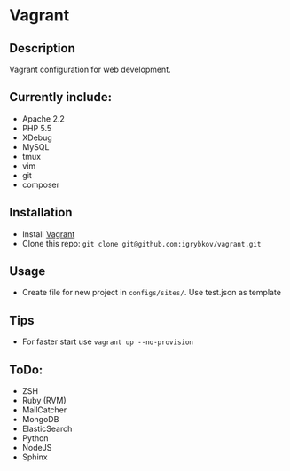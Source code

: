# Vagrant
## Description
Vagrant configuration for web development.

## Currently include:
* Apache 2.2
* PHP 5.5
* XDebug
* MySQL
* tmux
* vim
* git
* composer

## Installation
* Install [Vagrant](http://www.vagrantup.com/)
* Clone this repo:
    ````git clone git@github.com:igrybkov/vagrant.git````

## Usage
* Create file for new project in ````configs/sites/````. Use test.json as template

## Tips
* For faster start use ````vagrant up --no-provision````
 
## ToDo:
* ZSH
* Ruby (RVM)
* MailCatcher
* MongoDB
* ElasticSearch
* Python
* NodeJS
* Sphinx
